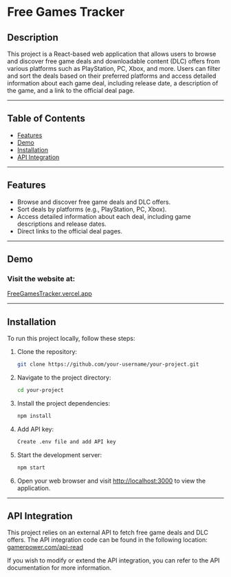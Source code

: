 # Free Games Tracker

## Description

This project is a React-based web application that allows users to browse and discover free game deals and downloadable content (DLC) offers from various platforms such as PlayStation, PC, Xbox, and more. Users can filter and sort the deals based on their preferred platforms and access detailed information about each game deal, including release date, a description of the game, and a link to the official deal page.

---

## Table of Contents

- [Features](#features)
- [Demo](#demo)
- [Installation](#installation)
- [API Integration](#api-integration)

---

## Features

- Browse and discover free game deals and DLC offers.
- Sort deals by platforms (e.g., PlayStation, PC, Xbox).
- Access detailed information about each deal, including game descriptions and release dates.
- Direct links to the official deal pages.

---

## Demo
### Visit the website at:
<a href="https://freegamestracker.vercel.app/" target="_blank"> FreeGamesTracker.vercel.app </a>

---

## Installation

To run this project locally, follow these steps:

1. Clone the repository:

   ```sh
   git clone https://github.com/your-username/your-project.git
   ```

2. Navigate to the project directory:

   ```sh
   cd your-project
   ```

3. Install the project dependencies:

   ```sh
   npm install
   ```


4. Add API key:

   ```sh
   Create .env file and add API key
   ```

5. Start the development server:

   ```sh
   npm start
   ```

6. Open your web browser and visit [http://localhost:3000](http://localhost:3000) to view the application.

---

## API Integration

This project relies on an external API to fetch free game deals and DLC offers. The API integration code can be found in the following location: <a href="https://www.gamerpower.com/api-read" target="_blank"> gamerpower.com/api-read </a>

If you wish to modify or extend the API integration, you can refer to the API documentation for more information.
